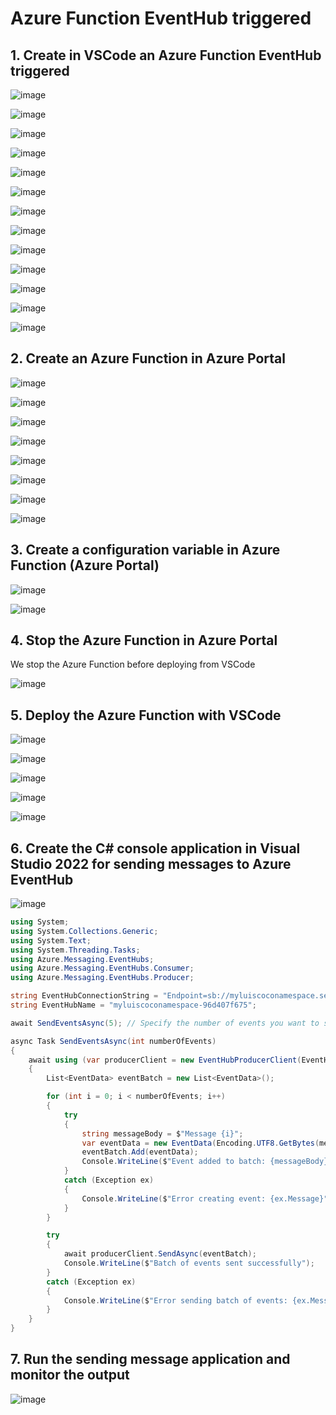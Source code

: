 # Azure Function EventHub triggered

## 1. Create in VSCode an Azure Function EventHub triggered 

![image](https://github.com/luiscoco/AzureFunctions_EventHub_triggered/assets/32194879/22c8bdae-11f3-46ca-ad24-acbec65e5c14)

![image](https://github.com/luiscoco/AzureFunctions_EventHub_triggered/assets/32194879/b8ba9fd5-19c7-414a-8fc7-76ef6e7cd9b9)

![image](https://github.com/luiscoco/AzureFunctions_EventHub_triggered/assets/32194879/e550fa88-d935-4586-b63b-b76e224fa2f9)

![image](https://github.com/luiscoco/AzureFunctions_EventHub_triggered/assets/32194879/87c7cdd9-b944-40cb-9afe-5e3f8e53edf2)

![image](https://github.com/luiscoco/AzureFunctions_EventHub_triggered/assets/32194879/e70c9bbd-ff6a-4c02-a649-ffb69fbb7827)

![image](https://github.com/luiscoco/AzureFunctions_EventHub_triggered/assets/32194879/80cefb3d-0b7e-4caa-814c-c14a80ba9f40)

![image](https://github.com/luiscoco/AzureFunctions_EventHub_triggered/assets/32194879/bfda8299-cd0b-4432-9c5b-a3c7590a0322)

![image](https://github.com/luiscoco/AzureFunctions_EventHub_triggered/assets/32194879/4840545d-84ed-4d03-9a74-64e9b2cb953e)

![image](https://github.com/luiscoco/AzureFunctions_EventHub_triggered/assets/32194879/2f57d36d-df47-44cc-87ad-194197ece7f0)

![image](https://github.com/luiscoco/AzureFunctions_EventHub_triggered/assets/32194879/34ce96b5-60ee-4d74-b793-71fae2cb6537)

![image](https://github.com/luiscoco/AzureFunctions_EventHub_triggered/assets/32194879/abd20d4e-9d5c-4ae8-8f59-a87804e25249)

![image](https://github.com/luiscoco/AzureFunctions_EventHub_triggered/assets/32194879/be2a55a9-0a27-49fa-b525-755e531eda4d)

![image](https://github.com/luiscoco/AzureFunctions_EventHub_triggered/assets/32194879/3c23424c-c80d-40af-9142-7d669d2687cb)

## 2. Create an Azure Function in Azure Portal

![image](https://github.com/luiscoco/AzureFunctions_EventHub_triggered/assets/32194879/e7abd342-7241-420d-a3ab-19967fa57111)

![image](https://github.com/luiscoco/AzureFunctions_EventHub_triggered/assets/32194879/72621691-e4ba-462f-8add-f65ef9b8f0da)

![image](https://github.com/luiscoco/AzureFunctions_EventHub_triggered/assets/32194879/c7013d34-f6c2-4b81-bb20-eb88bc830c12)

![image](https://github.com/luiscoco/AzureFunctions_EventHub_triggered/assets/32194879/b2fdaf38-eb4c-480e-9f11-da2d45706f6e)

![image](https://github.com/luiscoco/AzureFunctions_EventHub_triggered/assets/32194879/0b6c7d5e-093f-4a9d-951f-c0e659bdb89c)

![image](https://github.com/luiscoco/AzureFunctions_EventHub_triggered/assets/32194879/0d6a2f0a-31fb-43f9-8b79-9961c06d713b)

![image](https://github.com/luiscoco/AzureFunctions_EventHub_triggered/assets/32194879/d0c38c22-3908-48c8-b723-ee3d57d2ee45)

![image](https://github.com/luiscoco/AzureFunctions_EventHub_triggered/assets/32194879/5c13ee4e-adbb-428d-aad8-73a0042a59eb)

## 3. Create a configuration variable in Azure Function (Azure Portal)

![image](https://github.com/luiscoco/AzureFunctions_EventHub_triggered/assets/32194879/70f873e0-8bb7-4c2e-81bc-a91c66520d15)

![image](https://github.com/luiscoco/AzureFunctions_EventHub_triggered/assets/32194879/de8d1227-30e5-49e6-bf67-af387ff42932)

## 4. Stop the Azure Function in Azure Portal

We stop the Azure Function before deploying from VSCode

![image](https://github.com/luiscoco/AzureFunctions_EventHub_triggered/assets/32194879/1a7b0a1f-4514-461a-927c-466d2a44834a)

## 5. Deploy the Azure Function with VSCode

![image](https://github.com/luiscoco/AzureFunctions_EventHub_triggered/assets/32194879/0c14d245-b939-4e18-9a4b-a7bf175bae90)

![image](https://github.com/luiscoco/AzureFunctions_EventHub_triggered/assets/32194879/8b411407-d835-4b51-9c71-0d582a08c87b)

![image](https://github.com/luiscoco/AzureFunctions_EventHub_triggered/assets/32194879/200bad2a-07c6-4f68-9823-343c178ecf91)

![image](https://github.com/luiscoco/AzureFunctions_EventHub_triggered/assets/32194879/e303acac-c3e7-4803-805e-169f9ae60cf3)

![image](https://github.com/luiscoco/AzureFunctions_EventHub_triggered/assets/32194879/9daca13e-2b30-4236-a3ff-085b7ccdc112)

## 6. Create the C# console application in Visual Studio 2022 for sending messages to Azure EventHub

![image](https://github.com/luiscoco/AzureFunctions_EventHub_triggered/assets/32194879/1bc3ceac-73ed-474f-861f-9f453d801f7b)

```csharp
using System;
using System.Collections.Generic;
using System.Text;
using System.Threading.Tasks;
using Azure.Messaging.EventHubs;
using Azure.Messaging.EventHubs.Consumer;
using Azure.Messaging.EventHubs.Producer;

string EventHubConnectionString = "Endpoint=sb://myluiscoconamespace.servicebus.windows.net/;SharedAccessKeyName=RootManageSharedAccessKey;SharedAccessKey=cTO7Ut5V31JYTerHsBAtnrKkJRDkmPUz1+AEhKC1qjM=";
string EventHubName = "myluiscoconamespace-96d407f675";

await SendEventsAsync(5); // Specify the number of events you want to send

async Task SendEventsAsync(int numberOfEvents)
{
    await using (var producerClient = new EventHubProducerClient(EventHubConnectionString, EventHubName))
    {
        List<EventData> eventBatch = new List<EventData>();

        for (int i = 0; i < numberOfEvents; i++)
        {
            try
            {
                string messageBody = $"Message {i}";
                var eventData = new EventData(Encoding.UTF8.GetBytes(messageBody));
                eventBatch.Add(eventData);
                Console.WriteLine($"Event added to batch: {messageBody}");
            }
            catch (Exception ex)
            {
                Console.WriteLine($"Error creating event: {ex.Message}");
            }
        }

        try
        {
            await producerClient.SendAsync(eventBatch);
            Console.WriteLine($"Batch of events sent successfully");
        }
        catch (Exception ex)
        {
            Console.WriteLine($"Error sending batch of events: {ex.Message}");
        }
    }
}
```

## 7. Run the sending message application and monitor the output

![image](https://github.com/luiscoco/AzureFunctions_EventHub_triggered/assets/32194879/7d96ebd3-1e86-405a-9298-c804bb92f983)



